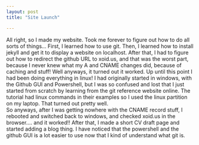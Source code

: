 ```yaml
---
layout: post
title: "Site Launch"

---
```


All right, so I made my website.  Took me forever to figure out how to do all sorts of things... First, I learned how to use git.  Then, I learned how to install jekyll and get it to display a website on localhost.  After that, I had to figure out how to redirect the github URL to xoid.us, and that was the worst part, because I never knew what my A and CNAME changes did, because of caching and stuff! Well anyways, it turned out it worked.  Up until this point I had been doing everything in linux! I had originally started in windows, with the Github GUI and Powershell, but I was so confused and lost that I just started from scratch by learning from the git reference website online.  The tutorial had linux commands in their examples so I used the linux partition on my laptop.  That turned out pretty well.  
So anyways, after I was getting nowhere with the CNAME record stuff, I rebooted and switched back to windows, and checked xoid.us in the browser.... and it worked!! After that, I made a short CV draft page and started adding a blog thing. I have noticed that the powershell and the github GUI is a lot easier to use now that I kind of understand what git is.

